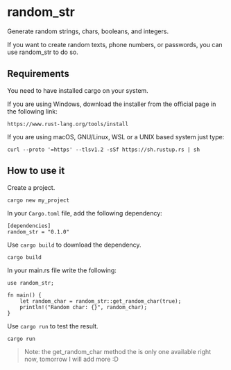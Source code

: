 # random_str

Generate random strings, chars, booleans, and integers.

If you want to create random texts, phone numbers, or passwords, you can use random_str to do so.

## Requirements

You need to have installed cargo on your system.

If you are using Windows, download the installer from the official page
in the following link:

~~~
https://www.rust-lang.org/tools/install
~~~

If you are using macOS,
GNU/Linux, WSL or a UNIX based system just type:

~~~
curl --proto '=https' --tlsv1.2 -sSf https://sh.rustup.rs | sh
~~~

## How to use it

Create a project.

```
cargo new my_project
```

In your `Cargo.toml` file, add the following dependency:

```
[dependencies]
random_str = "0.1.0"
```

Use `cargo build` to download the dependency.

```
cargo build
```

In your main.rs file write the following:

```
use random_str;

fn main() {
    let random_char = random_str::get_random_char(true);
    println!("Random char: {}", random_char);
}
```

Use `cargo run` to test the result.

```
cargo run
```

> Note: the get_random_char method the is only one available right now, tomorrow I will add more :D
